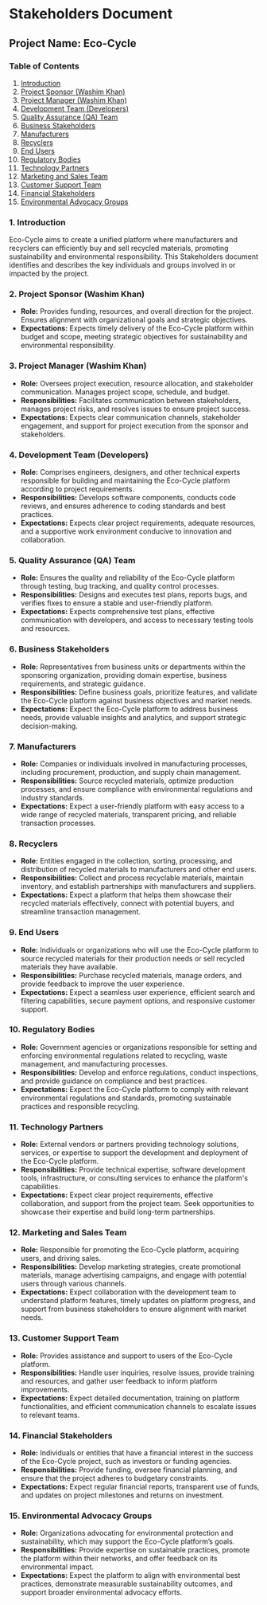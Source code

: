 # Stakeholders Document
## Project Name: Eco-Cycle

### Table of Contents
1. [Introduction](#1-introduction)
2. [Project Sponsor (Washim Khan)](#2-project-sponsor)
3. [Project Manager (Washim Khan)](#3-project-manager-washim-khan)
4. [Development Team (Developers)](#4-development-team-developers)
5. [Quality Assurance (QA) Team](#5-quality-assurance-qa-team)
6. [Business Stakeholders](#6-business-stakeholders)
7. [Manufacturers](#7-manufacturers)
8. [Recyclers](#8-recyclers)
9. [End Users](#9-end-users)
10. [Regulatory Bodies](#10-regulatory-bodies)
11. [Technology Partners](#11-technology-partners)
12. [Marketing and Sales Team](#12-marketing-and-sales-team)
13. [Customer Support Team](#13-customer-support-team)
14. [Financial Stakeholders](#14-financial-stakeholders)
15. [Environmental Advocacy Groups](#15-environmental-advocacy-groups)

### 1. Introduction
Eco-Cycle aims to create a unified platform where manufacturers and recyclers can efficiently buy and sell recycled materials, promoting sustainability and environmental responsibility. This Stakeholders document identifies and describes the key individuals and groups involved in or impacted by the project.

### 2. Project Sponsor (Washim Khan)
- **Role:** Provides funding, resources, and overall direction for the project. Ensures alignment with organizational goals and strategic objectives.
- **Expectations:** Expects timely delivery of the Eco-Cycle platform within budget and scope, meeting strategic objectives for sustainability and environmental responsibility.

### 3. Project Manager (Washim Khan)
- **Role:** Oversees project execution, resource allocation, and stakeholder communication. Manages project scope, schedule, and budget.
- **Responsibilities:** Facilitates communication between stakeholders, manages project risks, and resolves issues to ensure project success.
- **Expectations:** Expects clear communication channels, stakeholder engagement, and support for project execution from the sponsor and stakeholders.

### 4. Development Team (Developers)
- **Role:** Comprises engineers, designers, and other technical experts responsible for building and maintaining the Eco-Cycle platform according to project requirements.
- **Responsibilities:** Develops software components, conducts code reviews, and ensures adherence to coding standards and best practices.
- **Expectations:** Expects clear project requirements, adequate resources, and a supportive work environment conducive to innovation and collaboration.

### 5. Quality Assurance (QA) Team
- **Role:** Ensures the quality and reliability of the Eco-Cycle platform through testing, bug tracking, and quality control processes.
- **Responsibilities:** Designs and executes test plans, reports bugs, and verifies fixes to ensure a stable and user-friendly platform.
- **Expectations:** Expects comprehensive test plans, effective communication with developers, and access to necessary testing tools and resources.

### 6. Business Stakeholders
- **Role:** Representatives from business units or departments within the sponsoring organization, providing domain expertise, business requirements, and strategic guidance.
- **Responsibilities:** Define business goals, prioritize features, and validate the Eco-Cycle platform against business objectives and market needs.
- **Expectations:** Expect the Eco-Cycle platform to address business needs, provide valuable insights and analytics, and support strategic decision-making.

### 7. Manufacturers
- **Role:** Companies or individuals involved in manufacturing processes, including procurement, production, and supply chain management.
- **Responsibilities:** Source recycled materials, optimize production processes, and ensure compliance with environmental regulations and industry standards.
- **Expectations:** Expect a user-friendly platform with easy access to a wide range of recycled materials, transparent pricing, and reliable transaction processes.

### 8. Recyclers
- **Role:** Entities engaged in the collection, sorting, processing, and distribution of recycled materials to manufacturers and other end users.
- **Responsibilities:** Collect and process recyclable materials, maintain inventory, and establish partnerships with manufacturers and suppliers.
- **Expectations:** Expect a platform that helps them showcase their recycled materials effectively, connect with potential buyers, and streamline transaction management.

### 9. End Users
- **Role:** Individuals or organizations who will use the Eco-Cycle platform to source recycled materials for their production needs or sell recycled materials they have available.
- **Responsibilities:** Purchase recycled materials, manage orders, and provide feedback to improve the user experience.
- **Expectations:** Expect a seamless user experience, efficient search and filtering capabilities, secure payment options, and responsive customer support.

### 10. Regulatory Bodies
- **Role:** Government agencies or organizations responsible for setting and enforcing environmental regulations related to recycling, waste management, and manufacturing processes.
- **Responsibilities:** Develop and enforce regulations, conduct inspections, and provide guidance on compliance and best practices.
- **Expectations:** Expect the Eco-Cycle platform to comply with relevant environmental regulations and standards, promoting sustainable practices and responsible recycling.

### 11. Technology Partners
- **Role:** External vendors or partners providing technology solutions, services, or expertise to support the development and deployment of the Eco-Cycle platform.
- **Responsibilities:** Provide technical expertise, software development tools, infrastructure, or consulting services to enhance the platform's capabilities.
- **Expectations:** Expect clear project requirements, effective collaboration, and support from the project team. Seek opportunities to showcase their expertise and build long-term partnerships.

### 12. Marketing and Sales Team
- **Role:** Responsible for promoting the Eco-Cycle platform, acquiring users, and driving sales.
- **Responsibilities:** Develop marketing strategies, create promotional materials, manage advertising campaigns, and engage with potential users through various channels.
- **Expectations:** Expect collaboration with the development team to understand platform features, timely updates on platform progress, and support from business stakeholders to ensure alignment with market needs.

### 13. Customer Support Team
- **Role:** Provides assistance and support to users of the Eco-Cycle platform.
- **Responsibilities:** Handle user inquiries, resolve issues, provide training and resources, and gather user feedback to inform platform improvements.
- **Expectations:** Expect detailed documentation, training on platform functionalities, and efficient communication channels to escalate issues to relevant teams.

### 14. Financial Stakeholders
- **Role:** Individuals or entities that have a financial interest in the success of the Eco-Cycle project, such as investors or funding agencies.
- **Responsibilities:** Provide funding, oversee financial planning, and ensure that the project adheres to budgetary constraints.
- **Expectations:** Expect regular financial reports, transparent use of funds, and updates on project milestones and returns on investment.

### 15. Environmental Advocacy Groups
- **Role:** Organizations advocating for environmental protection and sustainability, which may support the Eco-Cycle platform’s goals.
- **Responsibilities:** Provide expertise on sustainable practices, promote the platform within their networks, and offer feedback on its environmental impact.
- **Expectations:** Expect the platform to align with environmental best practices, demonstrate measurable sustainability outcomes, and support broader environmental advocacy efforts.
